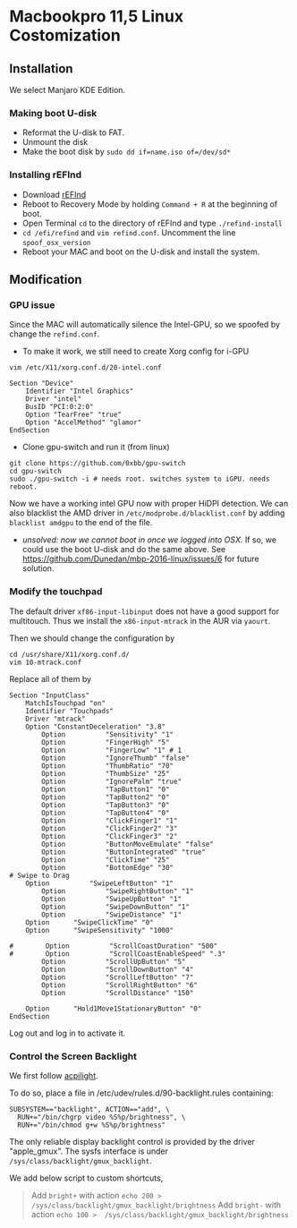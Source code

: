 # Macbookpro 11,5 Linux Costomization
## Installation
We select Manjaro KDE Edition. 
### Making boot U-disk
* Reformat the U-disk to FAT.
* Unmount the disk
* Make the boot disk by `sudo dd if=name.iso of=/dev/sd*`

### Installing rEFInd
* Download [rEFInd](http://www.rodsbooks.com/refind/getting.html) 
* Reboot to Recovery Mode by holding `Command + R` at the beginning of boot.
* Open Terminal `cd` to the directory of rEFInd and type `./refind-install`
* `cd /efi/refind` and `vim refind.conf`. Uncomment the line `spoof_osx_version`
* Reboot your MAC and boot on the U-disk and install the system.
## Modification
### GPU issue
Since the MAC will automatically silence the Intel-GPU, so we spoofed by change the `refind.conf`. 

* To make it work, we still need to create Xorg config for i-GPU

`vim /etc/X11/xorg.conf.d/20-intel.conf`
~~~
Section "Device"
	Identifier "Intel Graphics"
	Driver "intel"
	BusID "PCI:0:2:0"
	Option "TearFree" "true"
	Option "AccelMethod" "glamor"
EndSection
~~~
* Clone gpu-switch and run it (from linux)
~~~
git clone https://github.com/0xbb/gpu-switch
cd gpu-switch
sudo ./gpu-switch -i # needs root. switches system to iGPU. needs reboot.
~~~

Now we have a working intel GPU now with proper HiDPI detection. We can also blacklist the AMD driver in `/etc/modprobe.d/blacklist.conf` by adding `blacklist amdgpu` to the end of the file.

* *unsolved: now we cannot boot in once we logged into OSX.* If so, we could use the boot U-disk and do the same above. See https://github.com/Dunedan/mbp-2016-linux/issues/6 for future solution.

### Modify the touchpad
The default driver `xf86-input-libinput` does not have a good support for multitouch. Thus we install the `x86-input-mtrack` in the AUR via `yaourt`.

Then we should change the configuration by
~~~
cd /usr/share/X11/xorg.conf.d/
vim 10-mtrack.conf	
~~~
Replace all of them by 
~~~
Section "InputClass"
    MatchIsTouchpad "on"
    Identifier "Touchpads"
    Driver "mtrack"
    Option "ConstantDeceleration" "3.8"
        Option          "Sensitivity" "1"
        Option          "FingerHigh" "5"
        Option          "FingerLow" "1" # 1
        Option          "IgnoreThumb" "false"
        Option          "ThumbRatio" "70"
        Option          "ThumbSize" "25"
        Option          "IgnorePalm" "true"
        Option          "TapButton1" "0"
        Option          "TapButton2" "0"
        Option          "TapButton3" "0"
        Option          "TapButton4" "0"
        Option          "ClickFinger1" "1"
        Option          "ClickFinger2" "3"
        Option          "ClickFinger3" "2"
        Option          "ButtonMoveEmulate" "false"
        Option          "ButtonIntegrated" "true"
        Option          "ClickTime" "25"
        Option          "BottomEdge" "30"
# Swipe to Drag
	Option          "SwipeLeftButton" "1"
        Option          "SwipeRightButton" "1"
        Option          "SwipeUpButton" "1"
        Option          "SwipeDownButton" "1"
        Option          "SwipeDistance" "1"
	Option		"SwipeClickTime" "0"
	Option		"SwipeSensitivity" "1000"

#        Option          "ScrollCoastDuration" "500"
#        Option          "ScrollCoastEnableSpeed" ".3"
        Option          "ScrollUpButton" "5"
        Option          "ScrollDownButton" "4"
        Option          "ScrollLeftButton" "7"
        Option          "ScrollRightButton" "6"
        Option          "ScrollDistance" "150"

	Option 		"Hold1Move1StationaryButton" "0"
EndSection
~~~

Log out and log in to activate it.

### Control the Screen Backlight
We first follow [acpilight](https://github.com/wavexx/acpilight/).

To do so, place a file in /etc/udev/rules.d/90-backlight.rules containing:
~~~
SUBSYSTEM=="backlight", ACTION=="add", \
  RUN+="/bin/chgrp video %S%p/brightness", \
  RUN+="/bin/chmod g+w %S%p/brightness"
~~~

The only reliable display backlight control is provided by the driver "apple_gmux". The sysfs interface is under `/sys/class/backlight/gmux_backlight`.

We add below script to custom shortcuts,
> Add `bright+` with action `echo 200 >  /sys/class/backlight/gmux_backlight/brightness`
 Add `bright-` with action `echo 100 >  /sys/class/backlight/gmux_backlight/brightness`
